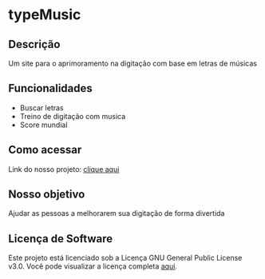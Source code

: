 # typeMusic

## Descrição
Um site para o aprimoramento na digitação com base em letras de músicas 

## Funcionalidades
- Buscar letras
- Treino de digitação com musica
- Score mundial
## Como acessar
Link do nosso projeto: [clique aqui](linkdoprojeto)
## Nosso objetivo
Ajudar as pessoas a melhorarem sua digitação de forma divertida

## Licença de Software
Este projeto está licenciado sob a Licença GNU General Public License v3.0. Você pode visualizar a licença completa [aqui](https://www.gnu.org/licenses/gpl-3.0.html).
